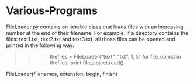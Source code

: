 # Various-Programs

FileLoader.py contains an iterable class that loads files with an increasing number at the end of their filename. For example, if a directory contains the files: text1.txt, text2.txt and text3.txt, all those files can be opened and printed in the following way:

>>> thefiles = FileLoader("text", "txt", 1, 3)
>>> for file_object in thefiles:
       print file_object.read()
       
FileLoader(filenames, extension, begin, finish)  
